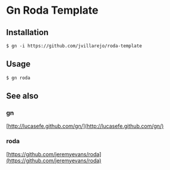 # Gn Roda Template

## Installation
    $ gn -i https://github.com/jvillarejo/roda-template

## Usage
    $ gn roda

## See also

### gn
[http://lucasefe.github.com/gn/](http://lucasefe.github.com/gn/)

### roda
[https://github.com/jeremyevans/roda](https://github.com/jeremyevans/roda)

